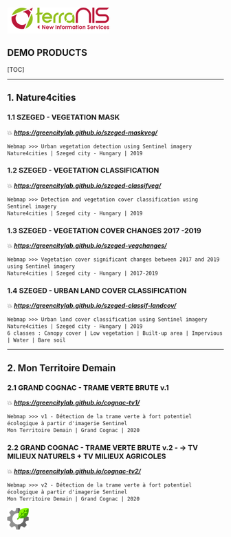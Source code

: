 ![logo-terranis](./img/terranis_logo_web.png)



<h2> DEMO PRODUCTS </h2>

[TOC]



------

## 1. Nature4cities

### 1.1 SZEGED - VEGETATION MASK

💥 ***https://greencitylab.github.io/szeged-maskveg/***

```
Webmap >>> Urban vegetation detection using Sentinel imagery
Nature4cities | Szeged city - Hungary | 2019
```

### 1.2 SZEGED - VEGETATION CLASSIFICATION

💥 ***https://greencitylab.github.io/szeged-classifveg/***

```
Webmap >>> Detection and vegetation cover classification using Sentinel imagery
Nature4cities | Szeged city - Hungary | 2019
```

### 1.3 SZEGED - VEGETATION COVER CHANGES 2017 -2019

💥 ***https://greencitylab.github.io/szeged-vegchanges/***

```
Webmap >>> Vegetation cover significant changes between 2017 and 2019 using Sentinel imagery
Nature4cities | Szeged city - Hungary | 2017-2019
```

### 1.4 SZEGED - URBAN LAND COVER CLASSIFICATION

💥 ***https://greencitylab.github.io/szeged-classif-landcov/***

```
Webmap >>> Urban land cover classification using Sentinel imagery
Nature4cities | Szeged city - Hungary | 2019
6 classes : Canopy cover | Low vegetation | Built-up area | Impervious | Water | Bare soil
```



------

## 2. Mon Territoire Demain

### 2.1  GRAND COGNAC - TRAME VERTE BRUTE v.1

💥 ***https://greencitylab.github.io/cognac-tv1/***

```
Webmap >>> v1 - Détection de la trame verte à fort potentiel écologique à partir d'imagerie Sentinel
Mon Territoire Demain | Grand Cognac | 2020
```

### 2.2 GRAND COGNAC - TRAME VERTE BRUTE v.2 - -> TV MILIEUX NATURELS + TV MILIEUX AGRICOLES

💥 ***https://greencitylab.github.io/cognac-tv2/***

```
Webmap >>> v2 - Détection de la trame verte à fort potentiel écologique à partir d'imagerie Sentinel
Mon Territoire Demain | Grand Cognac | 2020
```





<img src="./img/GCLab150px.png" style="zoom: 33%;" />